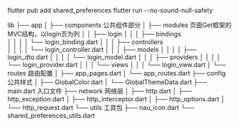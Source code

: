 <!--
 * @Author: dfh
 * @Date: 2024-09-20 16:22:57
 * @LastEditors: dfh
 * @Modified By: dfh
 * @describe: 
-->
flutter pub add shared_preferences
flutter run --no-sound-null-safety

lib
├── app
│   ├── components                                      公共组件部分
│   ├── modules                                         页面Get框架的MVC结构，以login页为列
│   │   ├── login
│   │   │   ├── bindings                                
│   │   │   │   └── login_binding.dart
│   │   │   ├── controllers                             
│   │   │   │   └── login_controller.dart
│   │   │   ├── models
│   │   │   │   ├── login_dto.dart
│   │   │   │   └── login_model.dart
│   │   │   ├── providers
│   │   │   │   └── login_provider.dart
│   │   │   └── views
│   │   │       └── login_view.dart
│   └── routes                                          路由配置
│       ├── app_pages.dart
│       └── app_routes.dart
├── config                                              公共样式
│   ├── GlobalColor.dart
│   └── GlobalThemeData.dart
├── main.dart                                           入口文件
├── network                                             网络层
│   ├── http.dart
│   ├── http_exception.dart
│   ├── http_interceptor.dart
│   ├── http_options.dart
│   └── http_request.dart
└── utils                                               工具包
    ├── nau_icon.dart
    └── shared_preferences_utils.dart